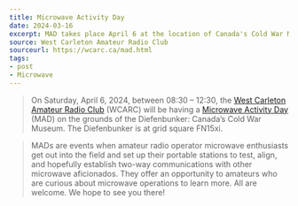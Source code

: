 ```yaml
---
title: Microwave Activity Day
date: 2024-03-16
excerpt: MAD takes place April 6 at the location of Canada's Cold War Museum.
source: West Carleton Amateur Radio Club
sourceurl: https://wcarc.ca/mad.html
tags:
- post
- Microwave
---
```

> On Saturday, April 6, 2024, between 08:30 – 12:30, the [West Carleton Amateur Radio Club](https://wcarc.ca/) (WCARC) will be having a [Microwave Activity Day](https://wcarc.ca/mad.html) (MAD) on the grounds of the Diefenbunker: Canada’s Cold War Museum. The Diefenbunker is at grid square FN15xi.

> MADs are events when amateur radio operator microwave enthusiasts get out into the field and set up their portable stations to test, align, and hopefully establish two-way communications with other microwave aficionados. They offer an opportunity to amateurs who are curious about microwave operations to learn more. All are welcome. We hope to see you there!